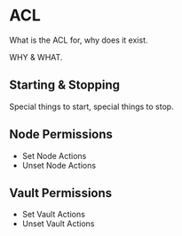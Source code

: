 # ACL

What is the ACL for, why does it exist.

WHY & WHAT.

## Starting & Stopping

Special things to start, special things to stop.

## Node Permissions

* Set Node Actions
* Unset Node Actions

## Vault Permissions

* Set Vault Actions
* Unset Vault Actions